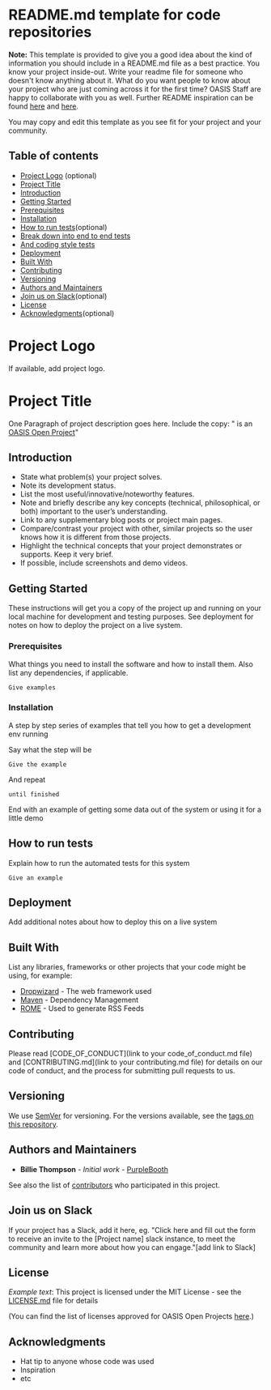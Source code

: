 # README.md template for code repositories


**Note:** This template is provided to give you a good idea about the kind of information you should include in a README.md file as a best practice. You know your project inside-out. Write your readme file for someone who doesn't know anything about it. What do you want people to know about your project who are just coming across it for the first time? OASIS Staff are happy to collaborate with you as well. Further README inspiration can be found [here](https://github.com/zalando/zalando-howto-open-source/blob/master/READMEtemplate.md#readme) and [here](https://github.com/hackergrrl/art-of-readme#readme).

You may copy and edit this template as you see fit for your project and your community.

Table of contents
-----------------

* [Project Logo](#project-logo) (optional)
* [Project Title](#project-title)
* [Introduction](#introduction)
* [Getting Started](#installation)
* [Prerequisites](#prerequisites)
* [Installation](#installion)
* [How to run tests](#how-to-run-tests)(optional)
* [Break down into end to end tests](#break-down-into-end-to-end-tests)
* [And coding style tests](#and-coding-style-tests)
* [Deployment](#deployment)
* [Built With](#built-with)
* [Contributing](#contributing)
* [Versioning](#versioning)
* [Authors and Maintainers](#authors-and-maintainers)
* [Join us on Slack](#join-us-on-slack)(optional)
* [License](#license)
* [Acknowledgments](#acknowledgements)(optional)

# Project Logo
If available, add project logo.

# Project Title

One Paragraph of project description goes here. Include the copy: "<PROJECT NAME> is an [OASIS Open Project](https://oasis-open-projects.org/)"

## Introduction

* State what problem(s) your project solves.
* Note its development status.
* List the most useful/innovative/noteworthy features.
* Note and briefly describe any key concepts (technical,  philosophical, or both) important to the user’s understanding.
* Link to any supplementary blog posts or project main pages.
* Compare/contrast your project with other, similar projects so the user knows how it is different from those projects.
* Highlight the technical concepts that your project demonstrates or supports. Keep it very brief.
* If possible, include screenshots and demo videos.

## Getting Started

These instructions will get you a copy of the project up and running on your local machine for development and testing purposes. See deployment for notes on how to deploy the project on a live system.

### Prerequisites

What things you need to install the software and how to install them. Also list any dependencies, if applicable.

```
Give examples
```

### Installation

A step by step series of examples that tell you how to get a development env running

Say what the step will be

```
Give the example
```

And repeat

```
until finished
```

End with an example of getting some data out of the system or using it for a little demo

## How to run tests

Explain how to run the automated tests for this system

```
Give an example
```

## Deployment

Add additional notes about how to deploy this on a live system

## Built With

List any libraries, frameworks or other projects that your code might be using,
for example:

* [Dropwizard](http://www.dropwizard.io/1.0.2/docs/) - The web framework used
* [Maven](https://maven.apache.org/) - Dependency Management
* [ROME](https://rometools.github.io/rome/) - Used to generate RSS Feeds

## Contributing

Please read [CODE_OF_CONDUCT](link to your code_of_conduct.md file) and [CONTRIBUTING.md](link to your contributing.md file) for details on our code of conduct, and the process for submitting pull requests to us.


## Versioning

We use [SemVer](http://semver.org/) for versioning. For the versions available, see the [tags on this repository](https://github.com/your/project/tags).

## Authors and Maintainers

* **Billie Thompson** - *Initial work* - [PurpleBooth](https://github.com/PurpleBooth)

See also the list of [contributors](https://github.com/your/project/contributors) who participated in this project.

## Join us on Slack
If your project has a Slack, add it here, eg. "Click here and fill out the form to receive an invite to the [Project name] slack instance, to meet the community and learn more about how you can engage."[add link to Slack]

## License

*Example text*: This project is licensed under the MIT License - see the [LICENSE.md](LICENSE.md) file for details

(You can find the list of licenses approved for OASIS Open Projects [here](https://www.oasis-open.org/policies-guidelines/open-projects-process/#repository-specification-licenses).)

## Acknowledgments

* Hat tip to anyone whose code was used
* Inspiration
* etc
